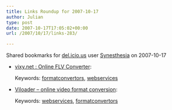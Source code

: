 ```yaml
---
title: Links Roundup for 2007-10-17
author: Julian
type: post
date: 2007-10-17T17:05:02+00:00
url: /2007/10/17/links-283/

---
```

Shared bookmarks for [del.icio.us][1] user  [Synesthesia][2] on 2007-10-17

  * [vixy.net : Online FLV Converter][3]:
  
       
    Keywords: [formatconvertors][4], [webservices][5]
  * [Viloader &#8211; online video format conversion][6]:
  
       
    Keywords: [webservices][5], [formatconvertors][4]

 [1]: http://del.icio.us/
 [2]: http://del.icio.us/synesthesia
 [3]: http://vixy.net/ "http://vixy.net/"
 [4]: http://del.icio.us/synesthesia/formatconvertors
 [5]: http://del.icio.us/synesthesia/webservices
 [6]: http://convert.viloader.net/ "http://convert.viloader.net/"